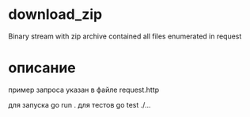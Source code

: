 # download_zip
Binary stream with zip archive contained all files enumerated in request

# описание
пример запроса указан в файле request.http

для запуска
go run .
для тестов
go test ./...
